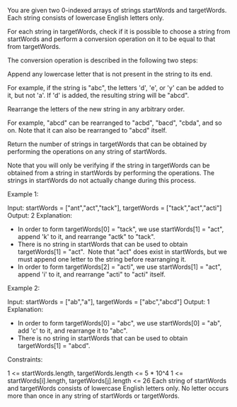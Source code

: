You are given two 0-indexed arrays of strings startWords and targetWords.
Each string consists of lowercase English letters only.

For each string in targetWords, check if it is possible to choose a string
from startWords and perform a conversion operation on it to be equal to that
from targetWords.

The conversion operation is described in the following two steps:


Append any lowercase letter that is not present in the string to its
end.


For example, if the string is "abc", the letters 'd', 'e', or 'y' can be
added to it, but not 'a'. If 'd' is added, the resulting string will be
"abcd".


Rearrange the letters of the new string in any arbitrary order.

For example, "abcd" can be rearranged to "acbd", "bacd", "cbda", and so on.
Note that it can also be rearranged to "abcd" itself.




Return the number of strings in targetWords that can be obtained by
performing the operations on any string of startWords.

Note that you will only be verifying if the string in targetWords can be
obtained from a string in startWords by performing the operations. The
strings in startWords do not actually change during this process.


Example 1:


Input: startWords = ["ant","act","tack"], targetWords = ["tack","act","acti"]
Output: 2
Explanation:
- In order to form targetWords[0] = "tack", we use startWords[1] = "act",
append 'k' to it, and rearrange "actk" to "tack".
- There is no string in startWords that can be used to obtain targetWords[1]
= "act".
⁠ Note that "act" does exist in startWords, but we must append one letter to
the string before rearranging it.
- In order to form targetWords[2] = "acti", we use startWords[1] = "act",
append 'i' to it, and rearrange "acti" to "acti" itself.


Example 2:


Input: startWords = ["ab","a"], targetWords = ["abc","abcd"]
Output: 1
Explanation:
- In order to form targetWords[0] = "abc", we use startWords[0] = "ab", add
'c' to it, and rearrange it to "abc".
- There is no string in startWords that can be used to obtain targetWords[1]
= "abcd".



Constraints:


1 <= startWords.length, targetWords.length <= 5 * 10^4
1 <= startWords[i].length, targetWords[j].length <= 26
Each string of startWords and targetWords consists of lowercase English
letters only.
No letter occurs more than once in any string of startWords or targetWords.




